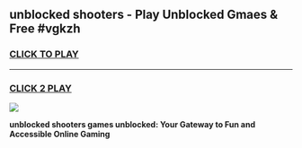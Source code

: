 
## unblocked shooters - Play Unblocked Gmaes & Free #vgkzh
<h3>
<a href="https://news.freeplayer.one?title=unblocked_shooters&ref=24F">CLICK TO PLAY</a></h3>
<hr>

<h3>
<a href="https://news.freeplayer.one?title=unblocked_shooters&ref=24F">CLICK 2 PLAY</a>
  
</h3>

<a href="https://news.freeplayer.one?title=unblocked_shooters&ref=24F/"><img src="https://clearcache.store/games.png"></a>


**unblocked shooters games unblocked: Your Gateway to Fun and Accessible Online Gaming**

